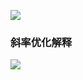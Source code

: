 ![](https://oss.zaqbest.com/images/2022/05/04/6271df4de6945.png)

### 斜率优化解释
![](https://oss.zaqbest.com/images/2022/05/03/627141fc312ff.jpg)